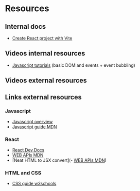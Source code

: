 # Resources

## Internal docs

- [Create React project with Vite](../../setup/vite.md)

## Videos internal resources

- [Javascript tutorials](https://cphbusiness.cloud.panopto.eu/Panopto/Pages/Sessions/List.aspx?folderID=bd4522b4-28a0-496f-9903-b0b9013e1a19) (basic DOM and events + event bubbling)

## Videos external resources

## Links external resources

### Javascript

- [Javascript overview](https://javascript.info/)
- [Javascript guide MDN](https://developer.mozilla.org/en-US/docs/Web/JavaScript/Guide)

### React

- [React Dev Docs](https://react.dev/)
- [WEB APIs MDN](https://developer.mozilla.org/en-US/docs/Web/API)
- [Neat HTML to JSX convert](- [WEB APIs MDN](https://developer.mozilla.org/en-US/docs/Web/API))

### HTML and CSS

- [CSS guide w3schools](https://www.w3schools.com/css/)
